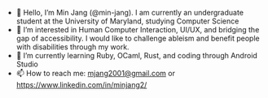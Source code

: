- 👋 Hello, I’m Min Jang (@min-jang). I am currently an undergraduate student at the University of Maryland, studying Computer Science
- 👀 I’m interested in Human Computer Interaction, UI/UX, and bridging the gap of accessibility. I would like to challenge ableism and benefit people with disabilities through my work.
- 🌱 I’m currently learning Ruby, OCaml, Rust, and coding through Android Studio
- 📫 How to reach me: mjang2001@gmail.com or https://www.linkedin.com/in/minjang2/
